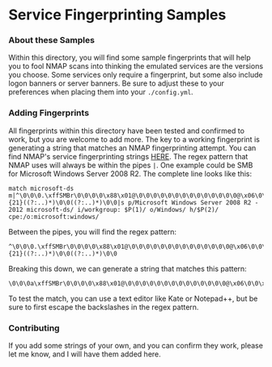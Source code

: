 # Service Fingerprinting Samples

### About these Samples

Within this directory, you will find some sample fingerprints that will help you to fool NMAP scans into thinking the emulated services are the versions you choose. Some services only require a fingerprint, but some also include logon banners or server banners. Be sure to adjust these to your preferences when placing them into your `./config.yml`.

### Adding Fingerprints

All fingerprints within this directory have been tested and confirmed to work, but you are welcome to add more. The key to a working fingerprint is generating a string that matches an NMAP fingerprinting attempt. You can find NMAP's service fingerprinting strings [HERE](https://svn.nmap.org/nmap/nmap-service-probes). The regex pattern that NMAP uses will always be within the pipes `|`. One example could be SMB for Microsoft Windows Server 2008 R2. The complete line looks like this:

```
match microsoft-ds m|^\0\0\0.\xffSMBr\0\0\0\0\x88\x01@\0\0\0\0\0\0\0\0\0\0\0\0\0\0@\x06\0\0\x01\0\x11\x07\0.2\0\x01\0\x04A\0\0\0\0\x01\0\0\0\0\0\xfc\xf3\x01\0.{21}((?:..)*)\0\0((?:..)*)\0\0|s p/Microsoft Windows Server 2008 R2 - 2012 microsoft-ds/ i/workgroup: $P(1)/ o/Windows/ h/$P(2)/ cpe:/o:microsoft:windows/
```

Between the pipes, you will find the regex pattern:

```
^\0\0\0.\xffSMBr\0\0\0\0\x88\x01@\0\0\0\0\0\0\0\0\0\0\0\0\0\0@\x06\0\0\x01\0\x11\x07\0.2\0\x01\0\x04A\0\0\0\0\x01\0\0\0\0\0\xfc\xf3\x01\0.{21}((?:..)*)\0\0((?:..)*)\0\0
```

Breaking this down, we can generate a string that matches this pattern:

```
\0\0\0a\xffSMBr\0\0\0\0\x88\x01@\0\0\0\0\0\0\0\0\0\0\0\0\0\0@\x06\0\0\x01\0\x11\x07\0a2\0\x01\0\x04A\0\0\0\0\x01\0\0\0\0\0\xfd\xe3\x01\0ABCDEFGHIJKLMNOPQRSTU\0\0\0\0
```

To test the match, you can use a text editor like Kate or Notepad++, but be sure to first escape the backslashes in the regex pattern.

### Contributing

If you add some strings of your own, and you can confirm they work, please let me know, and I will have them added here. 
